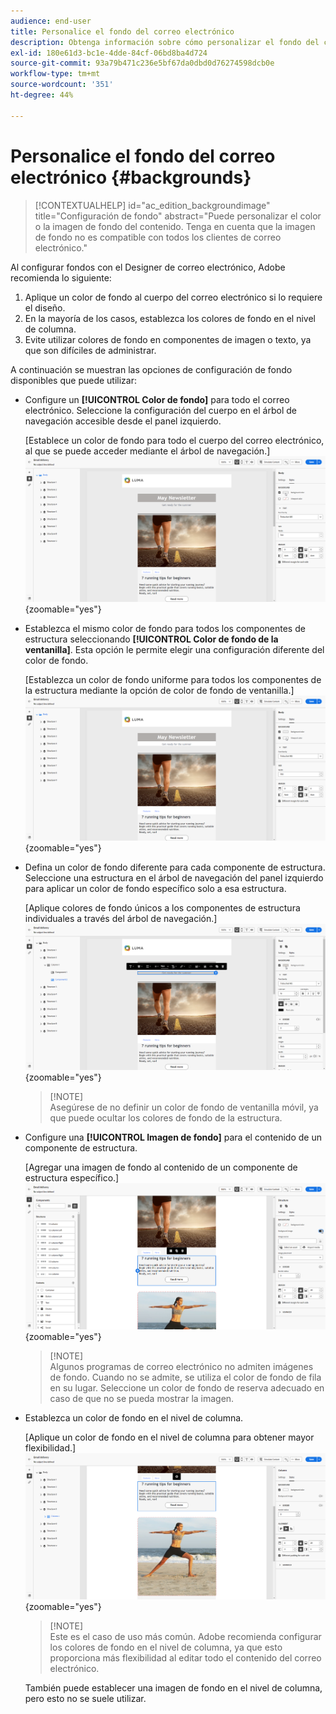 ```yaml
---
audience: end-user
title: Personalice el fondo del correo electrónico
description: Obtenga información sobre cómo personalizar el fondo del correo electrónico
exl-id: 180e61d3-bc1e-4dde-84cf-06bd8ba4d724
source-git-commit: 93a79b471c236e5bf67da0dbd0d76274598dcb0e
workflow-type: tm+mt
source-wordcount: '351'
ht-degree: 44%

---
```


# Personalice el fondo del correo electrónico {#backgrounds}

>[!CONTEXTUALHELP]
>id="ac_edition_backgroundimage"
>title="Configuración de fondo"
>abstract="Puede personalizar el color o la imagen de fondo del contenido. Tenga en cuenta que la imagen de fondo no es compatible con todos los clientes de correo electrónico."

Al configurar fondos con el Designer de correo electrónico, Adobe recomienda lo siguiente:

1. Aplique un color de fondo al cuerpo del correo electrónico si lo requiere el diseño.
1. En la mayoría de los casos, establezca los colores de fondo en el nivel de columna.
1. Evite utilizar colores de fondo en componentes de imagen o texto, ya que son difíciles de administrar.

A continuación se muestran las opciones de configuración de fondo disponibles que puede utilizar:

* Configure un **[!UICONTROL Color de fondo]** para todo el correo electrónico. Seleccione la configuración del cuerpo en el árbol de navegación accesible desde el panel izquierdo.

  [Establece un color de fondo para todo el cuerpo del correo electrónico, al que se puede acceder mediante el árbol de navegación.]\
  ![](assets/background_1.png){zoomable="yes"}

* Establezca el mismo color de fondo para todos los componentes de estructura seleccionando **[!UICONTROL Color de fondo de la ventanilla]**. Esta opción le permite elegir una configuración diferente del color de fondo.

  [Establezca un color de fondo uniforme para todos los componentes de la estructura mediante la opción de color de fondo de ventanilla.]\
  ![](assets/background_2.png){zoomable="yes"}

* Defina un color de fondo diferente para cada componente de estructura. Seleccione una estructura en el árbol de navegación del panel izquierdo para aplicar un color de fondo específico solo a esa estructura.

  [Aplique colores de fondo únicos a los componentes de estructura individuales a través del árbol de navegación.]\
  ![](assets/background_3.png){zoomable="yes"}

  >[!NOTE]\
  >Asegúrese de no definir un color de fondo de ventanilla móvil, ya que puede ocultar los colores de fondo de la estructura.

* Configure una **[!UICONTROL Imagen de fondo]** para el contenido de un componente de estructura.

  [Agregar una imagen de fondo al contenido de un componente de estructura específico.]\
  ![](assets/background_4.png){zoomable="yes"}

  >[!NOTE]\
  >Algunos programas de correo electrónico no admiten imágenes de fondo. Cuando no se admite, se utiliza el color de fondo de fila en su lugar. Seleccione un color de fondo de reserva adecuado en caso de que no se pueda mostrar la imagen.

* Establezca un color de fondo en el nivel de columna.

  [Aplique un color de fondo en el nivel de columna para obtener mayor flexibilidad.]\
  ![](assets/background_5.png){zoomable="yes"}

  >[!NOTE]\
  >Este es el caso de uso más común. Adobe recomienda configurar los colores de fondo en el nivel de columna, ya que esto proporciona más flexibilidad al editar todo el contenido del correo electrónico.

  También puede establecer una imagen de fondo en el nivel de columna, pero esto no se suele utilizar.